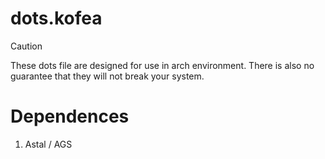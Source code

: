 # dots.kofea

> [!CAUTION]
> These dots file are designed for use in arch environment.
> There is also no guarantee that they will not break your system.

# Dependences
1. Astal / AGS
